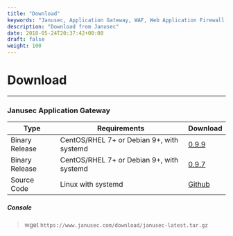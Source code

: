 ```yaml
---
title: "Download"
keywords: "Janusec, Application Gateway, WAF, Web Application Firewall, WebCruiser, Web Vulnerability Scanner"
description: "Download from Janusec"
date: 2018-05-24T20:37:42+08:00
draft: false
weight: 100
---
```


# Download
----

### Janusec Application Gateway  

| Type     | Requirements | Download |
|----------|--------------|----------|
|Binary Release | CentOS/RHEL 7+ or Debian 9+, with systemd | [0.9.9](https://www.janusec.com/download/janusec-latest.tar.gz)    |
|Binary Release | CentOS/RHEL 7+ or Debian 9+, with systemd | [0.9.7](https://www.janusec.com/download/janusec-0.9.7.tar.gz)    |
|Source Code    | Linux with systemd                        | [Github](https://github.com/Janusec/janusec) |


##### Console  
> wget `https://www.janusec.com/download/janusec-latest.tar.gz`   



